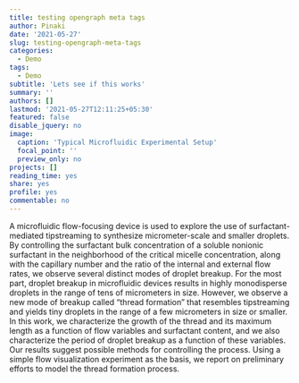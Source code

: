 ```yaml
---
title: testing opengraph meta tags
author: Pinaki
date: '2021-05-27'
slug: testing-opengraph-meta-tags
categories:
  - Demo
tags:
  - Demo
subtitle: 'Lets see if this works'
summary: ''
authors: []
lastmod: '2021-05-27T12:11:25+05:30'
featured: false
disable_jquery: no
image:
  caption: 'Typical Microfluidic Experimental Setup'
  focal_point: ''
  preview_only: no
projects: []
reading_time: yes
share: yes
profile: yes
commentable: no
---
```


A microfluidic flow-focusing device is used to explore the use of surfactant-mediated tipstreaming to synthesize micrometer-scale and smaller droplets. By controlling the surfactant bulk concentration of a soluble nonionic surfactant in the neighborhood of the critical micelle concentration, along with the capillary number and the ratio of the internal and external flow rates, we observe several distinct modes of droplet breakup. For the most part, droplet breakup in microfluidic devices results in highly monodisperse droplets in the range of tens of micrometers in size. However, we observe a new mode of breakup called “thread formation” that resembles tipstreaming and yields tiny droplets in the range of a few micrometers in size or smaller. In this work, we characterize the growth of the thread and its maximum length as a function of flow variables and surfactant content, and we also characterize the period of droplet breakup as a function of these variables. Our results suggest possible methods for controlling the process. Using a simple flow visualization experiment as the basis, we report on preliminary efforts to model the thread formation process.
